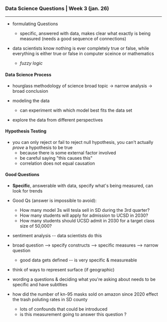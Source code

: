 ### Data Science Questions | Week 3 (jan. 26) 
---
- formulating Questions 
  - specific, answered with data, makes clear what exactly is being measured (needs a good sequence of connections) 

- data scientists know nothing is ever completely true or false, while everything is either true or false in computer sceince or mathematics
  - _fuzzy logic_

#### Data Science Process 
- hourglass methodology of science broad topic -> narrow analysis -> broad conclusion 

- modeling the data 
  - can experiment with which model best fits the data set 

- explore the data from different perspectives 

#### Hypothesis Testing  
- you can only reject or fail to reject null hypothesis, you can't actually _prove_ a hypothesis to be true 
  - because there is some external factor involved 
  - be careful saying "this causes this"
  - correlation does not equal causation 

#### Good Questions 
- **Specific**, answerable with data, specify what's being measured, can look for trends 
- Good Qs (answer is impossible to avoid): 
  - How many model 3s will tesla sell in SD during the 3rd quarter?
  - How many students will apply for admission to UCSD in 2030? 
  - How many students should UCSD admit in 2030 for a target class size of 50,000?
- sentiment analysis -- data scientists do this  
- broad question --> specify constructs --> specific measures --> narrow question 
  - good data gets defined -- is very specific & measureable 
  
- think of ways to represent surface (if geographic) 
- wording a questions & deciding what you're asking about needs to be specific and have subtlties 
- how did the number of kn-95 masks sold on amazon since 2020 effect the trash poluting rates in SD county 
  - lots of confounds that could be introduced
  - is this measurement going to answer this question ? 
